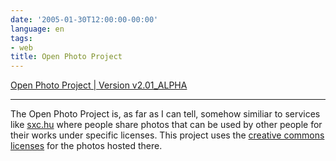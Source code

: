 ```yaml
---
date: '2005-01-30T12:00:00-00:00'
language: en
tags:
- web
title: Open Photo Project
---
```



<a href="http://o2.openphoto.net/">Open Photo Project | Version v2.01_ALPHA</a>

-------------------------------



The Open Photo Project is, as far as I can tell, somehow similiar to services like <a href="http://www.sxc.hu">sxc.hu</a> where people share photos that can be used by other people for their works under specific licenses. This project uses the <a href="http://www.creativecommons.org">creative commons licenses</a> for the photos hosted there.

